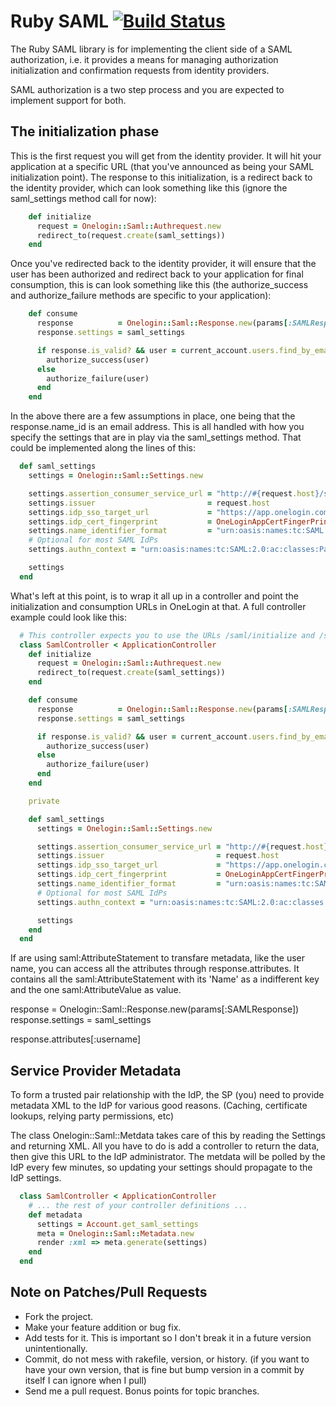 # Ruby SAML [![Build Status](https://secure.travis-ci.org/onelogin/ruby-saml.png)](http://travis-ci.org/onelogin/ruby-saml)

The Ruby SAML library is for implementing the client side of a SAML authorization, i.e. it provides a means for managing authorization initialization and confirmation requests from identity providers.

SAML authorization is a two step process and you are expected to implement support for both.

## The initialization phase

This is the first request you will get from the identity provider. It will hit your application at a specific URL (that you've announced as being your SAML initialization point). The response to this initialization, is a redirect back to the identity provider, which can look something like this (ignore the saml_settings method call for now):

```ruby
    def initialize
      request = Onelogin::Saml::Authrequest.new
      redirect_to(request.create(saml_settings))
    end
```

Once you've redirected back to the identity provider, it will ensure that the user has been authorized and redirect back to your application for final consumption, this is can look something like this (the authorize_success and authorize_failure methods are specific to your application):

```ruby
    def consume
      response          = Onelogin::Saml::Response.new(params[:SAMLResponse])
      response.settings = saml_settings

      if response.is_valid? && user = current_account.users.find_by_email(response.name_id)
        authorize_success(user)
      else
        authorize_failure(user)
      end
    end
```

In the above there are a few assumptions in place, one being that the response.name_id is an email address. This is all handled with how you specify the settings that are in play via the saml_settings method. That could be implemented along the lines of this:

```ruby
  def saml_settings
    settings = Onelogin::Saml::Settings.new

    settings.assertion_consumer_service_url = "http://#{request.host}/saml/finalize"
    settings.issuer                         = request.host
    settings.idp_sso_target_url             = "https://app.onelogin.com/saml/signon/#{OneLoginAppId}"
    settings.idp_cert_fingerprint           = OneLoginAppCertFingerPrint
    settings.name_identifier_format         = "urn:oasis:names:tc:SAML:1.1:nameid-format:emailAddress"
    # Optional for most SAML IdPs
    settings.authn_context = "urn:oasis:names:tc:SAML:2.0:ac:classes:PasswordProtectedTransport"

    settings
  end
```

What's left at this point, is to wrap it all up in a controller and point the initialization and consumption URLs in OneLogin at that. A full controller example could look like this:

```ruby
  # This controller expects you to use the URLs /saml/initialize and /saml/consume in your OneLogin application.
  class SamlController < ApplicationController
    def initialize
      request = Onelogin::Saml::Authrequest.new
      redirect_to(request.create(saml_settings))
    end

    def consume
      response          = Onelogin::Saml::Response.new(params[:SAMLResponse])
      response.settings = saml_settings

      if response.is_valid? && user = current_account.users.find_by_email(response.name_id)
        authorize_success(user)
      else
        authorize_failure(user)
      end
    end

    private

    def saml_settings
      settings = Onelogin::Saml::Settings.new

      settings.assertion_consumer_service_url = "http://#{request.host}/saml/consume"
      settings.issuer                         = request.host
      settings.idp_sso_target_url             = "https://app.onelogin.com/saml/signon/#{OneLoginAppId}"
      settings.idp_cert_fingerprint           = OneLoginAppCertFingerPrint
      settings.name_identifier_format         = "urn:oasis:names:tc:SAML:1.1:nameid-format:emailAddress"
      # Optional for most SAML IdPs
      settings.authn_context = "urn:oasis:names:tc:SAML:2.0:ac:classes:PasswordProtectedTransport"

      settings
    end
  end
```

If are using saml:AttributeStatement to transfare metadata, like the user name, you can access all the attributes through response.attributes. It
contains all the saml:AttributeStatement with its 'Name' as a indifferent key and the one saml:AttributeValue as value.

  response          = Onelogin::Saml::Response.new(params[:SAMLResponse])
  response.settings = saml_settings

  response.attributes[:username]

## Service Provider Metadata

To form a trusted pair relationship with the IdP, the SP (you) need to provide metadata XML
to the IdP for various good reasons.  (Caching, certificate lookups, relying party permissions, etc)

The class Onelogin::Saml::Metdata takes care of this by reading the Settings and returning XML.  All
you have to do is add a controller to return the data, then give this URL to the IdP administrator.
The metdata will be polled by the IdP every few minutes, so updating your settings should propagate
to the IdP settings.

```ruby
  class SamlController < ApplicationController
    # ... the rest of your controller definitions ...
    def metadata
      settings = Account.get_saml_settings
      meta = Onelogin::Saml::Metadata.new
      render :xml => meta.generate(settings)
    end
  end
```

## Note on Patches/Pull Requests

* Fork the project.
* Make your feature addition or bug fix.
* Add tests for it. This is important so I don't break it in a
  future version unintentionally.
* Commit, do not mess with rakefile, version, or history. (if you want to have your own version, that is fine but bump version in a commit by itself I can ignore when I pull)
* Send me a pull request. Bonus points for topic branches.

